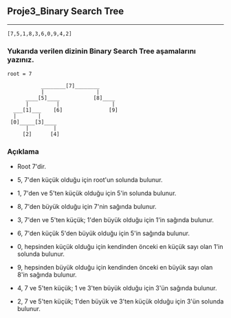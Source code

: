 ## Proje3_Binary Search Tree

---

```
[7,5,1,8,3,6,0,9,4,2]
```

### Yukarıda verilen dizinin Binary Search Tree aşamalarını yazınız.

    root = 7

               ________[7]________
               |                 |
          ____[5]____           [8]____
          |         |                 |
      ___[1]___    [6]               [9]
      |       |
     [0]_____[3]____
          |        |
         [2]      [4]

### Açıklama

- Root 7'dir.

- 5, 7'den küçük olduğu için root'un solunda bulunur.

- 1, 7'den ve 5'ten küçük olduğu için 5'in solunda bulunur.

- 8, 7'den büyük olduğu için 7'nin sağında bulunur.

- 3, 7'den ve 5'ten küçük; 1'den büyük olduğu için 1'in sağında bulunur.

- 6, 7'den küçük 5'den büyük olduğu için 5'in sağında bulunur.

- 0, hepsinden küçük olduğu için kendinden önceki en küçük sayı olan 1'in solunda bulunur.

- 9, hepsinden büyük olduğu için kendinden önceki en büyük sayı olan 8'in sağında bulunur.

- 4, 7 ve 5'ten küçük; 1 ve 3'ten büyük olduğu için 3'ün sağında bulunur.

- 2, 7 ve 5'ten küçük; 1'den büyük ve 3'ten küçük olduğu için 3'ün solunda bulunur.
